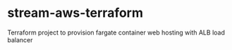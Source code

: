 # stream-aws-terraform
Terraform project to provision fargate container web hosting with ALB load balancer
